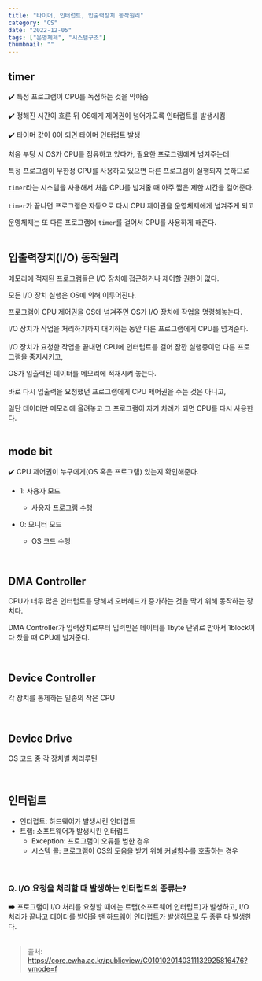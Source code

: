 ```yaml
---
title: "타이머, 인터럽트, 입출력장치 동작원리"
category: "CS"
date: "2022-12-05"
tags: ["운영체제", "시스템구조"]
thumbnail: ""
---
```


## timer

<aside>

✔️ 특정 프로그램이 CPU를 독점하는 것을 막아줌

✔️ 정해진 시간이 흐른 뒤 OS에게 제어권이 넘어가도록 인터럽트를 발생시킴

✔️ 타이머 값이 0이 되면 타이머 인터럽트 발생

</aside>

처음 부팅 시 OS가 CPU를 점유하고 있다가, 필요한 프로그램에게 넘겨주는데

특정 프로그램이 무한정 CPU를 사용하고 있으면 다른 프로그램이 실행되지 못하므로

`timer`라는 시스템을 사용해서 처음 CPU를 넘겨줄 때 아주 짧은 제한 시간을 걸어준다.
<br><br>
`timer`가 끝나면 프로그램은 자동으로 다시 CPU 제어권을 운영체제에게 넘겨주게 되고

운영체제는 또 다른 프로그램에 `timer`를 걸어서 CPU를 사용하게 해준다.
<br><br>

## 입출력장치(I/O) 동작원리

메모리에 적재된 프로그램들은 I/O 장치에 접근하거나 제어할 권한이 없다.

모든 I/O 장치 실행은 OS에 의해 이루어진다.

프로그램이 CPU 제어권을 OS에 넘겨주면 OS가 I/O 장치에 작업을 명령해놓는다.

I/O 장치가 작업을 처리하기까지 대기하는 동안 다른 프로그램에게 CPU를 넘겨준다.
<br><br>
I/O 장치가 요청한 작업을 끝내면 CPU에 인터럽트를 걸어 잠깐 실행중이던 다른 프로그램을 중지시키고,

OS가 입출력된 데이터를 메모리에 적재시켜 놓는다.
<br><br>
바로 다시 입출력을 요청했던 프로그램에게 CPU 제어권을 주는 것은 아니고,

일단 데이터만 메모리에 올려놓고 그 프로그램이 자기 차례가 되면 CPU를 다시 사용한다.
<br><br>

## mode bit

<aside>

✔️ CPU 제어권이 누구에게(OS 혹은 프로그램) 있는지 확인해준다.

</aside>

- 1: 사용자 모드

  - 사용자 프로그램 수행

- 0: 모니터 모드

  - OS 코드 수행

<br>

## DMA Controller

CPU가 너무 많은 인터럽트를 당해서 오버헤드가 증가하는 것을 막기 위해 동작하는 장치다.

DMA Controller가 입력장치로부터 입력받은 데이터를 1byte 단위로 받아서 1block이 다 찼을 때 CPU에 넘겨준다.

<br>

## Device Controller

각 장치를 통제하는 일종의 작은 CPU

<br>

## Device Drive

OS 코드 중 각 장치별 처리루틴

<br>

## 인터럽트

- 인터럽트: 하드웨어가 발생시킨 인터럽트
- 트랩: 소프트웨어가 발생시킨 인터럽트
  - Exception: 프로그램이 오류를 범한 경우
  - 시스템 콜: 프로그램이 OS의 도움을 받기 위해 커널함수를 호출하는 경우

<br>

### **Q. I/O 요청을 처리할 때 발생하는 인터럽트의 종류는?**

➡ 프로그램이 I/O 처리를 요청할 때에는 트랩(소프트웨어 인터럽트)가 발생하고, I/O 처리가 끝나고 데이터를 받아올 땐 하드웨어 인터럽트가 발생하므로 두 종류 다 발생한다.
<br><br>

> 출처: https://core.ewha.ac.kr/publicview/C0101020140311132925816476?vmode=f
